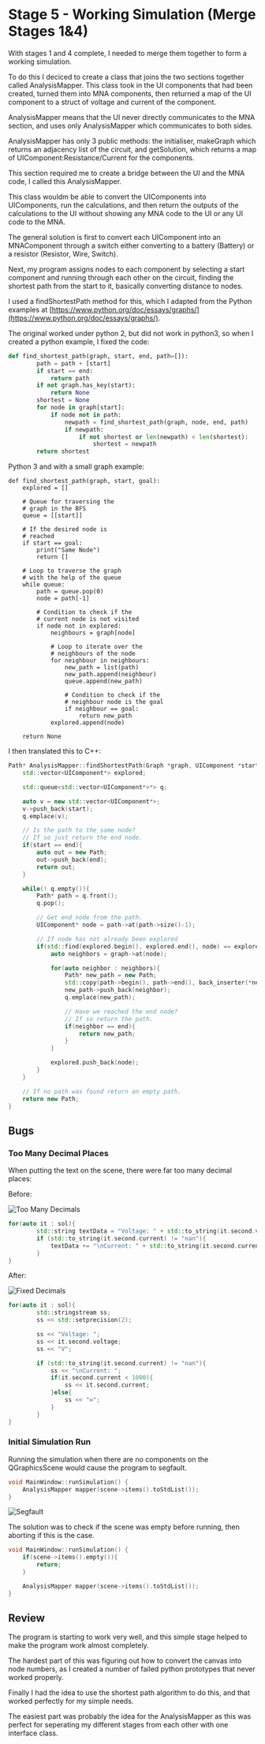# Stage 5 - Working Simulation (Merge Stages 1&4)

With stages 1 and 4 complete, I needed to merge them together to form a working simulation.

To do this I deciced to create a class that joins the two sections together called AnalysisMapper.
This class took in the UI components that had been created, turned them into MNA components, then returned a map of the
UI component to a struct of voltage and current of the component.

AnalysisMapper means that the UI never directly communicates to the MNA section, and uses only AnalysisMapper which communicates to both sides.

AnalysisMapper has only 3 public methods: the initialiser, makeGraph which returns an adjacency list of the circuit, and getSolution, which returns
a map of UIComponent:Resistance/Current for the components.

This section required me to create a bridge between the UI and the MNA code, I called this AnalysisMapper.

This class wouldm be able to convert the UIComponents into UIComponents, run the calculations, and then return
the outputs of the calculations to the UI without showing any MNA code to the UI or any UI code to the MNA.

The general solution is first to convert each UIComponent into an MNAComponent through a switch either
converting to a battery (Battery) or a resistor (Resistor, Wire, Switch).

Next, my program assigns nodes to each component by selecting a start component and running
through each other on the circuit, finding the shortest path from the start to it, basically
converting distance to nodes.

I used a findShortestPath method for this, which I adapted from the Python examples at [https://www.python.org/doc/essays/graphs/](https://www.python.org/doc/essays/graphs/).

The original worked under python 2, but did not work in python3, so when I created a python example, I
fixed the code:

```python
def find_shortest_path(graph, start, end, path=[]):
        path = path + [start]
        if start == end:
            return path
        if not graph.has_key(start):
            return None
        shortest = None
        for node in graph[start]:
            if node not in path:
                newpath = find_shortest_path(graph, node, end, path)
                if newpath:
                    if not shortest or len(newpath) < len(shortest):
                        shortest = newpath
        return shortest
```

Python 3 and with a small graph example:

```python3
def find_shortest_path(graph, start, goal):
    explored = []

    # Queue for traversing the
    # graph in the BFS
    queue = [[start]]

    # If the desired node is
    # reached
    if start == goal:
        print("Same Node")
        return []

    # Loop to traverse the graph
    # with the help of the queue
    while queue:
        path = queue.pop(0)
        node = path[-1]

        # Condition to check if the
        # current node is not visited
        if node not in explored:
            neighbours = graph[node]

            # Loop to iterate over the
            # neighbours of the node
            for neighbour in neighbours:
                new_path = list(path)
                new_path.append(neighbour)
                queue.append(new_path)

                # Condition to check if the
                # neighbour node is the goal
                if neighbour == goal:
                    return new_path
            explored.append(node)

    return None
```

I then translated this to C++:

```cpp
Path* AnalysisMapper::findShortestPath(Graph *graph, UIComponent *start, UIComponent *end) {
    std::vector<UIComponent*> explored;

    std::queue<std::vector<UIComponent*>*> q;

    auto v = new std::vector<UIComponent*>;
    v->push_back(start);
    q.emplace(v);

    // Is the path to the same node?
    // If so just return the end node.
    if(start == end){
        auto out = new Path;
        out->push_back(end);
        return out;
    }

    while(! q.empty()){
        Path* path = q.front();
        q.pop();

        // Get end node from the path.
        UIComponent* node = path->at(path->size()-1);

        // If node has not already been explored
        if(std::find(explored.begin(), explored.end(), node) == explored.end()){
            auto neighbors = graph->at(node);

            for(auto neighbor : neighbors){
                Path* new_path = new Path;
                std::copy(path->begin(), path->end(), back_inserter(*new_path));
                new_path->push_back(neighbor);
                q.emplace(new_path);

                // Have we reached the end node?
                // If so return the path.
                if(neighbor == end){
                    return new_path;
                }
            }

            explored.push_back(node);
        }
    }

    // If no path was found return an empty path.
    return new Path;
}

```

## Bugs

### Too Many Decimal Places

When putting the text on the scene, there were far too many decimal places:

Before:

![Too Many Decimals](images/decimals_before.png)

```cpp
for(auto it : sol){
        std::string textData = "Voltage: " + std::to_string(it.second.voltage) + "V";
        if (std::to_string(it.second.current) != "nan"){
            textData += "\nCurrent: " + std::to_string(it.second.current) + "A";
        }
}
```

After:

![Fixed Decimals](images/decimals_after.png)

```cpp
for(auto it : sol){
        std::stringstream ss;
        ss << std::setprecision(2);

        ss << "Voltage: ";
        ss << it.second.voltage;
        ss << "V";

        if (std::to_string(it.second.current) != "nan"){
            ss << "\nCurrent: ";
            if(it.second.current < 1000){
                ss << it.second.current;
            }else{
                ss << "∞";
            }
        }
}
```

### Initial Simulation Run

Running the simulation when there are no components on the QGraphicsScene would cause the program to segfault.

```cpp
void MainWindow::runSimulation() {
    AnalysisMapper mapper(scene->items().toStdList());
}
```

![Segfault](images/segfault_1.png)

The solution was to check if the scene was empty before running, then aborting if this is the case.

```cpp
void MainWindow::runSimulation() {
    if(scene->items().empty()){
        return;
    }

    AnalysisMapper mapper(scene->items().toStdList());
}
```

## Review

The program is starting to work very well, and this simple stage helped to make the program work almost completely.

The hardest part of this was figuring out how to convert the canvas into node numbers, as I created a number of failed
python prototypes that never worked properly.

Finally I had the idea to use the shortest path algorithm to do this, and that worked perfectly for my simple
needs.

The easiest part was probably the idea for the AnalysisMapper as this was perfect for seperating my different
stages from each other with one interface class.
